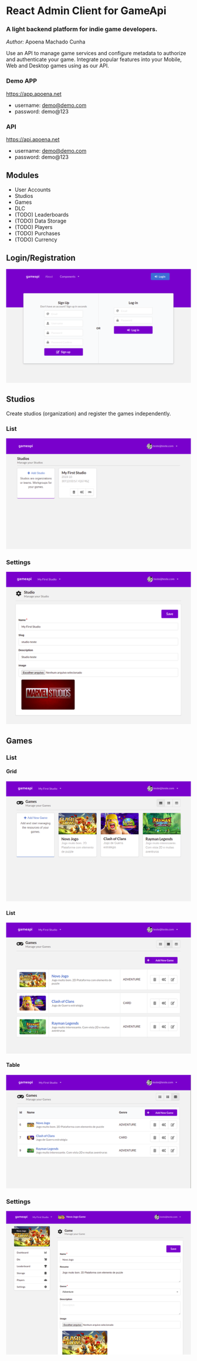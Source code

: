# React Admin Client for GameApi

### A light backend platform for indie game developers.

*Author:* Apoena Machado Cunha

Use an API to manage game services and configure metadata to authorize and authenticate your game. Integrate popular features into your Mobile, Web and Desktop games using as our API.

### Demo APP

https://app.apoena.net
- username: demo@demo.com
- password: demo@123

### API

https://api.apoena.net
- username: demo@demo.com
- password: demo@123

## Modules

- User Accounts
- Studios
- Games
- DLC
- (TODO) Leaderboards
- (TODO) Data Storage
- (TODO) Players
- (TODO) Purchases
- (TODO) Currency

## Login/Registration
![](./thumbs/gameapi-login.png)

## Studios
Create studios (organization) and register the games independently.

### List

![](./thumbs/gameapi-studios.png)

### Settings

![](./thumbs/gameapi-studio-settings.png)

## Games

### List

#### Grid
![](./thumbs/gameapi-games-grid.png)

#### List
![](./thumbs/gameapi-games-list.png)

#### Table
![](./thumbs/gameapi-games-table.png)

### Settings
![](./thumbs/gameapi-games-settings.png)
